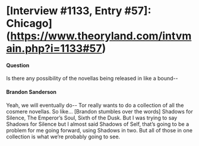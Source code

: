 # [Interview #1133, Entry #57]: Chicago](https://www.theoryland.com/intvmain.php?i=1133#57)

#### Question

Is there any possibility of the novellas being released in like a bound--

#### Brandon Sanderson

Yeah, we will eventually do-- Tor really wants to do a collection of all the cosmere novellas. So like… [Brandon stumbles over the words] Shadows for Silence, The Emperor’s Soul, Sixth of the Dusk. But I was trying to say Shadows for Silence but I almost said Shadows of Self, that’s going to be a problem for me going forward, using Shadows in two. But all of those in one collection is what we’re probably going to see.

